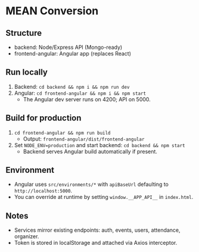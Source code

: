 # MEAN Conversion

## Structure
- backend: Node/Express API (Mongo-ready)
- frontend-angular: Angular app (replaces React)

## Run locally
1. Backend: `cd backend && npm i && npm run dev`
2. Angular: `cd frontend-angular && npm i && npm start`
   - The Angular dev server runs on 4200; API on 5000.

## Build for production
1. `cd frontend-angular && npm run build`
   - Output: `frontend-angular/dist/frontend-angular`
2. Set `NODE_ENV=production` and start backend: `cd backend && npm start`
   - Backend serves Angular build automatically if present.

## Environment
- Angular uses `src/environments/*` with `apiBaseUrl` defaulting to `http://localhost:5000`.
- You can override at runtime by setting `window.__APP_API__` in `index.html`.

## Notes
- Services mirror existing endpoints: auth, events, users, attendance, organizer.
- Token is stored in localStorage and attached via Axios interceptor.
